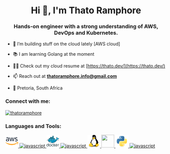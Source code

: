 <h1 align="center">Hi 👋, I'm Thato Ramphore</h1>
<h3 align="center">Hands-on engineer with a strong understanding of AWS, DevOps and Kubernetes.</h3>


- 🌱 I’m building stuff on the cloud lately [AWS cloud]

- 📚 I am learning Golang at the moment

- 👨‍💻 Check out my cloud resume at [https://thato.dev/](https://thato.dev/)

- 📫 Reach out at **thatoramphore.info@gmail.com**

- 📍 Pretoria, South Africa

<h3 align="left">Connect with me:</h3>
<p align="left">
<a href="https://linkedin.com/in/thatoramphore" target="_blank"><img align="center" src="https://raw.githubusercontent.com/rahuldkjain/github-profile-readme-generator/master/src/images/icons/Social/linked-in-alt.svg" alt="thatoramphore" height="30" width="40" /></a>
</p>

<h3 align="left">Languages and Tools:</h3>
<p align="left"> 
  <a href="https://aws.amazon.com/" target="_blank">
    <img src="https://raw.githubusercontent.com/devicons/devicon/master/icons/amazonwebservices/amazonwebservices-original-wordmark.svg" alt="html5" width="40" height="40"/>
  </a>
  <a href="https://kubernetes.io/" target="_blank">
  <img src="https://www.vectorlogo.zone/logos/kubernetes/kubernetes-icon.svg" alt="javascript" width="40" height="40"/> 
  </a>
  <a href="https://www.docker.com/" target="_blank">
  <img src="https://raw.githubusercontent.com/devicons/devicon/master/icons/docker/docker-original-wordmark.svg" alt="html5" width="40" height="40"/> 
  </a>
  <a href="https://www.jenkins.io/" target="_blank">
  <img src="https://www.vectorlogo.zone/logos/jenkins/jenkins-icon.svg" alt="javascript" width="40" height="40"/> 
  </a>
  <a href="https://www.linux.org/" target="_blank">
  <img src="https://raw.githubusercontent.com/devicons/devicon/master/icons/linux/linux-original.svg" alt="html5" width="40" height="40"/> 
  </a>
  <a href="https://git-scm.com/" target="_blank">
  <img src="https://www.vectorlogo.zone/logos/git-scm/git-scm-icon.svg" width="40" height="40"/> 
  </a>
  <a href="https://www.python.org/" target="_blank">
  <img src="https://raw.githubusercontent.com/devicons/devicon/master/icons/python/python-original.svg" alt="html5" width="40" height="40"/>
  </a>
  <a href="https://grafana.com/" target="_blank">
  <img src="https://www.vectorlogo.zone/logos/grafana/grafana-icon.svg" alt="javascript" width="40" height="40"/> 
  </a>
</p>
          


